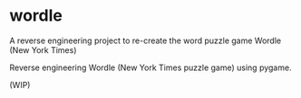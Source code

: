 # wordle
A reverse engineering project to re-create the word puzzle game Wordle (New York Times)

Reverse engineering Wordle (New York Times puzzle game) using pygame. 

(WIP)
